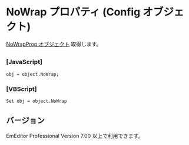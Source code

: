 # NoWrap プロパティ (Config オブジェクト)

[NoWrapProp オブジェクト](../no_wrap_prop/index) 取得します。

## 

### \[JavaScript\]

```
obj = object.NoWrap;
```

### \[VBScript\]

```
Set obj = object.NoWrap
```

## バージョン

EmEditor Professional Version 7.00 以上で利用できます。
